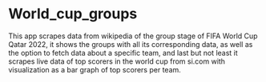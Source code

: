 # World_cup_groups

This app scrapes data from wikipedia of the group stage of FIFA World Cup Qatar 2022, it shows the groups with all its corresponding data, as well as the option to fetch data about a specific team, and last but not least it scrapes live data of top scorers in the world cup from si.com with visualization as a bar graph of top scorers per team.
